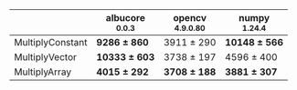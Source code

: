 |                |albucore<br><small>0.0.3</small>|opencv<br><small>4.9.0.80</small>|numpy<br><small>1.24.4</small>|
|----------------|--------------------------------|---------------------------------|------------------------------|
|MultiplyConstant|**9286 ± 860**                  |3911 ± 290                       |**10148 ± 566**               |
|MultiplyVector  |**10333 ± 603**                 |3738 ± 197                       |4596 ± 400                    |
|MultiplyArray   |**4015 ± 292**                  |**3708 ± 188**                   |**3881 ± 307**                |
